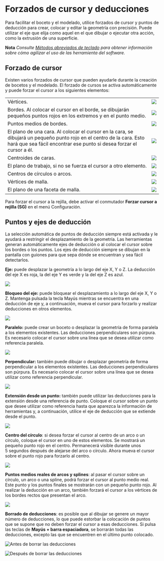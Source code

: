 # Forzados de cursor y deducciones

Para facilitar el boceto y el modelado, utilice forzados de cursor y puntos de deducción para crear, colocar y editar la geometría con precisión. Puede utilizar el eje que elija como aquel en el que dibujar o ejecutar otra acción, como la extrusión de una superficie.

**Nota** _Consulte_ [_Métodos abreviados de teclado_](../appendix/keyboard-shortcuts.md) _para obtener información sobre cómo agilizar el uso de las herramienta del software._

## Forzado de cursor

Existen varios forzados de cursor que pueden ayudarle durante la creación de bocetos y el modelado. El forzado de cursos se activa automáticamente y puede forzar el cursor a los siguientes elementos:

|                                                                                                                                                                            |                                        |
| -------------------------------------------------------------------------------------------------------------------------------------------------------------------------- | -------------------------------------- |
| Vértices.                                                                                                                                                                    | ![](<../.gitbook/assets/inf3 (3).png>) |
| Bordes. Al colocar el cursor en el borde, se dibujarán pequeños puntos rojos en los extremos y en el punto medio.                                                            | ![](../.gitbook/assets/inf4.png)       |
| Puntos medios de bordes.                                                                                                                                                     | ![](../.gitbook/assets/inf5.png)       |
| El plano de una cara. Al colocar el cursor en la cara, se dibujará un pequeño punto rojo en el centro de la cara. Esto hará que sea fácil encontrar ese punto si desea forzar el cursor a él. | ![](../.gitbook/assets/inf6.png)       |
| Centroides de caras.                                                                                                                                                         | ![](../.gitbook/assets/inf7.png)       |
| El plano de trabajo, si no se fuerza el cursor a otro elemento.                                                                                                              | ![](../.gitbook/assets/inf8.png)       |
| Centros de círculos o arcos.                                                                                                                                                 | ![](../.gitbook/assets/inf9.png)       |
| Vértices de malla.                                                                                                                                                           | ![](../.gitbook/assets/inf2.png)       |
| El plano de una faceta de malla.                                                                                                                                             | ![](../.gitbook/assets/inf1.png)       |

Para forzar el cursor a la rejilla, debe activar el conmutador **Forzar cursor a rejilla (SG)** en el menú Configuración.

## Puntos y ejes de deducción

La selección automática de puntos de deducción siempre está activada y le ayudará a restringir el desplazamiento de la geometría. Las herramientas generan automáticamente ejes de deducción o al colocar el cursor sobre los bordes o los puntos. Los ejes de deducción siempre se dibujan en la pantalla con guiones para que sepa dónde se encuentran y sea fácil detectarlos.

**Eje:** puede desplazar la geometría a lo largo del eje X, Y o Z. La deducción del eje X es roja, la del eje Y es verde y la del eje Z es azul.

![](../.gitbook/assets/inf10.png)

**Bloqueo del eje:** puede bloquear el desplazamiento a lo largo del eje X, Y o Z. Mantenga pulsada la tecla Mayús mientras se encuentra en una deducción de eje y, a continuación, mueva el cursor para forzarlo y realizar deducciones en otros elementos.

![](../.gitbook/assets/inf13.png)

**Paralelo:** puede crear un boceto o desplazar la geometría de forma paralela a los elementos existentes. Las deducciones perpendiculares son púrpura. Es necesario colocar el cursor sobre una línea que se desea utilizar como referencia paralela.

![](../.gitbook/assets/inf14.png)

**Perpendicular:** también puede dibujar o desplazar geometría de forma perpendicular a los elementos existentes. Las deducciones perpendiculares son púrpura. Es necesario colocar el cursor sobre una línea que se desea utilizar como referencia perpendicular.

![](../.gitbook/assets/inf15.png)

**Extensión desde un punto:** también puede utilizar las deducciones para la extensión desde una referencia de punto. Coloque el cursor sobre un punto que desee utilizar como referencia hasta que aparezca la información de herramientas y, a continuación, utilice el eje de deducción que se extiende desde el punto.

![](../.gitbook/assets/inf16.png)

**Centro del círculo**: si desea forzar el cursor al centro de un arco o un círculo, coloque el cursor en uno de estos elementos. Se mostrará un pequeño punto rojo en el centro. Permanecerá visible durante unos 5 segundos después de alejarse del arco o círculo. Ahora mueva el cursor sobre el punto rojo para forzarlo al centro.

![](../.gitbook/assets/inf17.png)

**Puntos medios reales de arcos y splines**: al pasar el cursor sobre un círculo, un arco o una spline, podrá forzar el cursor al punto medio real. Este punto y los puntos finales se mostrarán con un pequeño punto rojo. Al realizar la deducción en un arco, también forzará el cursor a los vértices de los bordes rectos que presentan el arco.

![](../.gitbook/assets/inf18.png)

**Borrado de deducciones**: es posible que al dibujar se genere un mayor número de deducciones, lo que puede estorbar la colocación de puntos que se supone que no deben forzar el cursor a esas deducciones. Si pulsa las teclas de **Mayús + barra espaciadora**, se borrarán todas las deducciones, excepto las que se encuentren en el último punto colocado.

![Antes de borrar las deducciones](../.gitbook/assets/inf19.png)

![Después de borrar las deducciones](../.gitbook/assets/inf20.png)
